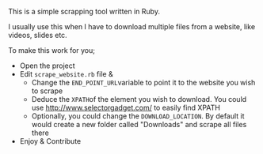 This is a simple scrapping tool written in Ruby. 

I usually use this when I have to download multiple files from a website, like videos, slides etc. 

To make this work for you;
- Open the project
- Edit ```scrape_website.rb``` file & 
	- Change the ```END_POINT_URL```variable to point it to the website you wish to scrape
	- Deduce the ```XPATH```of the element you wish to download. You could use http://www.selectorgadget.com/ to easily find XPATH
	- Optionally, you could change the ```DOWNLOAD_LOCATION```. By default it would create a new folder called "Downloads" and scrape all files there
- Enjoy & Contribute
